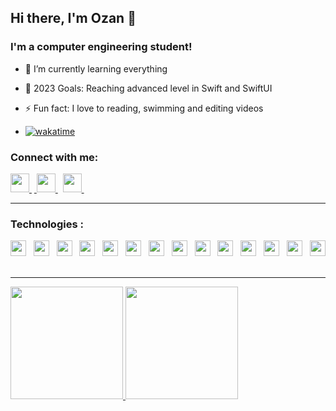 ## Hi there, I'm Ozan 👋 

### I'm a computer engineering student!
- 🌱 I’m currently learning everything 
- 🥅 2023 Goals: Reaching advanced level in Swift and SwiftUI
- ⚡ Fun fact: I love to reading, swimming and editing videos

- [![wakatime](https://wakatime.com/badge/user/c415a0e9-e067-4baa-ab55-570d78d6fb5f.svg)](https://wakatime.com/@c415a0e9-e067-4baa-ab55-570d78d6fb5f)

### Connect with me:

<a href='https://www.linkedin.com/in/ozancck/'> <img src="https://cdn4.iconfinder.com/data/icons/colorful-guache-social-media-logos-1/159/social-media_linkedin-512.png" width="30"> </a>&nbsp;<a href='https://www.instagram.com/ozancicek0/'> <img src="https://cdn4.iconfinder.com/data/icons/colorful-guache-social-media-logos-1/155/social-media_instagram-black-512.png" width="30"> </a>&nbsp;
<a href='mailto:ozancck@icloud.com'> <img src="https://cdn3.iconfinder.com/data/icons/colorful-guache-social-media-logos-1/154/social-media_email_new-3-512.png" width="30"> </a>&nbsp;

------------

### Technologies :
<img src="https://cdn.svgporn.com/logos/javascript.svg" width="25"> &nbsp;
<img src="https://cdn.svgporn.com/logos/typescript-icon.svg" width="25"> &nbsp;
<img src="https://cdn.svgporn.com/logos/nodejs-icon.svg" width="25"> &nbsp;
<img src="https://cdn.svgporn.com/logos/c-sharp.svg" width="25"> &nbsp;
<img src="https://cdn.svgporn.com/logos/python.svg" width="25"> &nbsp; 
<img src="https://cdn.svgporn.com/logos/java.svg" width="25"> &nbsp;
<img  src="https://cdn.svgporn.com/logos/jupyter.svg" width="25"> &nbsp;
<img src="https://cdn.svgporn.com/logos/pug.svg" width="25"> &nbsp;
<img src="https://cdn.svgporn.com/logos/nestjs.svg" width="25"> &nbsp;
<img src="https://cdn.svgporn.com/logos/react.svg" width="25"> &nbsp;
<img src="https://cdn.svgporn.com/logos/swift.svg" width="25"> &nbsp;
<img src="https://cdn.svgporn.com/logos/firebase.svg" width="25"> &nbsp;
<img src="https://cdn.svgporn.com/logos/cocoapods.svg" width="25"> &nbsp;
<img src="https://cdn.svgporn.com/logos/parse.svg" width="25"> &nbsp;
 
 ------------
 
 <a href="https://github.com/ozancck">
  <img height="180em" src="https://github-readme-stats.vercel.app/api?username=ozancck&theme=noctis_minimus&show_icons=true" />
  <img height="180em" src="https://github-readme-stats.vercel.app/api/top-langs/?username=ozancck&theme=noctis_minimus&layout=compact" />
</a>

